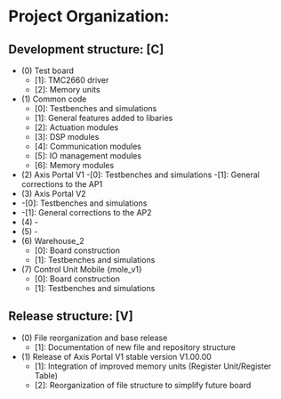 # Project Organization:

## Development structure: [C]

- (0) Test board
  - [1]: TMC2660 driver  
  - [2]: Memory units
- (1) Common code
  - [0]: Testbenches and simulations
  - [1]: General features added to libaries
  - [2]: Actuation modules
  - [3]: DSP modules
  - [4]: Communication modules
  - [5]: IO management modules
  - [6]: Memory modules
- (2) Axis Portal V1
  -[0]: Testbenches and simulations 
  -[1]: General corrections to the AP1
- (3) Axis Portal V2
- -[0]: Testbenches and simulations
- -[1]: General corrections to the AP2
- (4) -
- (5) -
- (6) Warehouse_2
  - [0]: Board construction
  - [1]: Testbenches and simulations
- (7) Control Unit Mobile {mole_v1}
  - [0]: Board construction
  - [1]: Testbenches and simulations 


## Release structure: [V]

- (0) File reorganization and base release
  - [1]: Documentation of new file and repository structure
- (1) Release of Axis Portal V1 stable version V1.00.00
  - [1]: Integration of improved memory units (Register Unit/Register Table)
  - [2]: Reorganization of file structure to simplify future board